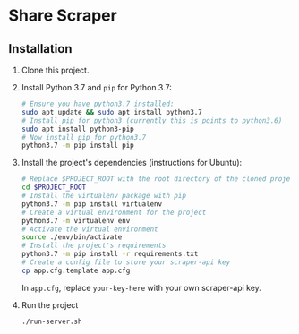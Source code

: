 # Share Scraper

## Installation
1. Clone this project.
1. Install Python 3.7 and `pip` for Python 3.7:

    ```bash
    # Ensure you have python3.7 installed:
    sudo apt update && sudo apt install python3.7
    # Install pip for python3 (currently this is points to python3.6)
    sudo apt install python3-pip
    # Now install pip for python3.7
    python3.7 -m pip install pip
    ```
1. Install the project's dependencies (instructions for Ubuntu):

    ```bash
    # Replace $PROJECT_ROOT with the root directory of the cloned project
    cd $PROJECT_ROOT
    # Install the virtualenv package with pip
    python3.7 -m pip install virtualenv
    # Create a virtual environment for the project
    python3.7 -m virtualenv env
    # Activate the virtual environment
    source ./env/bin/activate
    # Install the project's requirements
    python3.7 -m pip install -r requirements.txt
    # Create a config file to store your scraper-api key
    cp app.cfg.template app.cfg
    ```
    In ```app.cfg```, replace ```your-key-here``` with your own scraper-api key.

1. Run the project

    ```bash
    ./run-server.sh
    ```
